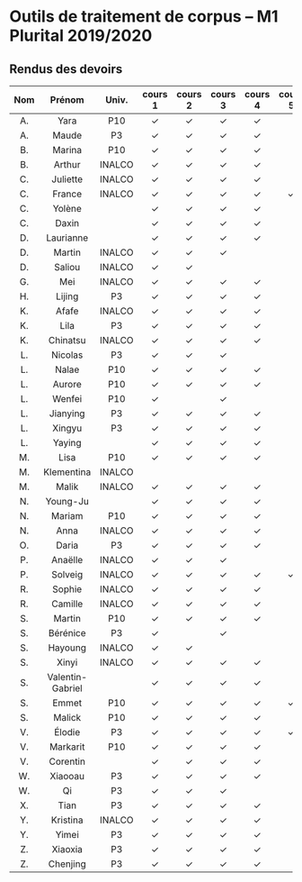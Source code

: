 
# Outils de traitement de corpus – M1 Plurital 2019/2020
## Rendus des devoirs

| Nom | Prénom   | Univ. | cours 1 | cours 2 | cours 3 | cours 4 | cours 5 | cours 6 |
|:---:|:--------:|:-----:|:-------:|:-------:|:-------:|:-------:|:-------:|:-------:|
|  A. |Yara      |P10    |✓        |✓        |✓        |✓        |         |         |
|  A. |Maude     |P3     |✓        |✓        |✓        |✓        |         |         |
|  B. |Marina    |P10    |✓        |✓        |✓        |✓        |         |         |
|  B. |Arthur    |INALCO |✓        |✓        |✓        |✓        |         |         |
|  C. |Juliette  |INALCO |✓        |✓        |✓        |✓        |         |         |
|  C. |France    |INALCO |✓        |✓        |✓        |✓        |✓        |         |
|  C. |Yolène    |       |✓        |✓        |✓        |✓        |         |         |
|  C. |Daxin     |       |✓        |✓        |✓        |✓        |         |         |
|  D. |Laurianne |       |✓        |✓        |✓        |✓        |         |         |
|  D. |Martin    |INALCO |✓        |✓        |✓        |         |         |         |
|  D. |Saliou    |INALCO |✓        |✓        |         |         |         |         |
|  G. |Mei       |INALCO |✓        |✓        |✓        |✓        |         |         |
|  H. |Lijing    |P3     |✓        |✓        |✓        |✓        |         |         |
|  K. |Afafe     |INALCO |✓        |✓        |✓        |✓        |         |         |
|  K. |Lila      |P3     |✓        |✓        |✓        |✓        |         |         |
|  K. |Chinatsu  |INALCO |✓        |✓        |✓        |✓        |         |         |
|  L. |Nicolas   |P3     |✓        |✓        |✓        |         |         |         |
|  L. |Nalae     |P10    |✓        |✓        |✓        |✓        |         |         |
|  L. |Aurore    |P10    |✓        |✓        |✓        |✓        |         |         |
|  L. |Wenfei    |P10    |✓        |         |✓        |         |         |         |
|  L. |Jianying  |P3     |✓        |✓        |✓        |✓        |         |         |
|  L. |Xingyu    |P3     |✓        |✓        |✓        |✓        |         |         |
|  L. |Yaying    |       |✓        |✓        |✓        |✓        |         |         |
|  M. |Lisa      |P10    |✓        |✓        |✓        |✓        |         |         |
|  M. |Klementina|INALCO |         |         |         |         |         |         |
|  M. |Malik     |INALCO |✓        |✓        |✓        |✓        |         |         |
|  N. |Young-Ju  |       |✓        |✓        |✓        |✓        |         |         |
|  N. |Mariam    |P10    |✓        |✓        |✓        |✓        |         |         |
|  N. |Anna      |INALCO |✓        |✓        |✓        |✓        |         |         |
|  O. |Daria     |P3     |✓        |✓        |✓        |✓        |         |         |
|  P. |Anaëlle   |INALCO |✓        |✓        |✓        |         |         |         |
|  P. |Solveig   |INALCO |✓        |✓        |✓        |✓        |✓        |         |
|  R. |Sophie    |INALCO |✓        |✓        |✓        |✓        |         |         |
|  R. |Camille   |INALCO |✓        |✓        |✓        |✓        |         |         |
|  S. |Martin    |P10    |✓        |✓        |✓        |✓        |         |         |
|  S. |Bérénice  |P3     |✓        |         |✓        |         |         |         |
|  S. |Hayoung   |INALCO |✓        |✓        |         |         |         |         |
|  S. |Xinyi     |INALCO |✓        |✓        |✓        |✓        |         |         |
|  S. |Valentin-Gabriel|       |✓        |✓        |✓        |✓        |         |         |
|  S. |Emmet     |P10    |✓        |✓        |✓        |✓        |✓        |         |
|  S. |Malick    |P10    |✓        |✓        |✓        |✓        |         |         |
|  V. |Élodie    |P3     |✓        |✓        |✓        |✓        |✓        |         |
|  V. |Markarit  |P10    |✓        |✓        |✓        |✓        |         |         |
|  V. |Corentin  |       |✓        |✓        |✓        |✓        |         |         |
|  W. |Xiaooau   |P3     |✓        |✓        |✓        |✓        |         |         |
|  W. |Qi        |P3     |✓        |✓        |✓        |         |         |         |
|  X. |Tian      |P3     |✓        |✓        |✓        |✓        |         |         |
|  Y. |Kristina  |INALCO |✓        |✓        |✓        |✓        |         |         |
|  Y. |Yimei     |P3     |✓        |✓        |✓        |✓        |         |         |
|  Z. |Xiaoxia   |P3     |✓        |✓        |✓        |✓        |         |         |
|  Z. |Chenjing  |P3     |✓        |✓        |✓        |✓        |         |         |
